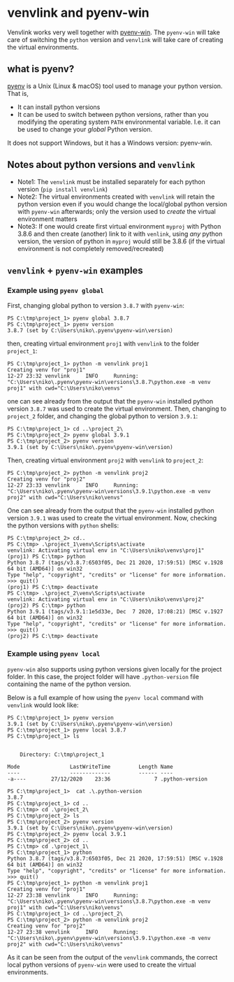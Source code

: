 # venvlink and pyenv-win

Venvlink works very well together with [pyenv-win](https://github.com/pyenv-win/pyenv-win). The `pyenv-win` will take care of switching the `python` version and `venvlink` will take care of creating the virtual environments.

## what is pyenv?

[pyenv](https://github.com/pyenv/pyenv) is a Unix (Linux & macOS) tool used to manage your python version. That is, 
- It can install python versions
- It can be used to switch between python versions, rather than you modifying the operating system `PATH` environmental variable. I.e. it can be used to change your *global* Python version.

It does not support Windows, but it has a Windows version:  pyenv-win. 


## Notes about python versions and `venvlink`
- Note1: The `venvlink` must be installed separately for each python version (`pip install venvlink`)
- Note2: The virtual environments created with `venvlink` will retain the python version even if you would change the local/global python version with `pyenv-win` afterwards; only the version used to *create* the virtual environment matters
- Note3: If one would create first virtual environment `myproj` with Python 3.8.6 and then create (another) link to it with `venlink`, using *any* python version, the version of python in `myproj` would still be 3.8.6 (if the virtual environment is not completely removed/recreated)

## `venvlink` + `pyenv-win` examples
### Example using `pyenv global`

First, changing global python to version `3.8.7` with `pyenv-win`:
```
PS C:\tmp\project_1> pyenv global 3.8.7
PS C:\tmp\project_1> pyenv version
3.8.7 (set by C:\Users\niko\.pyenv\pyenv-win\version)
```
then, creating virtual environment `proj1` with `venvlink` to the folder `project_1`:
```
PS C:\tmp\project_1> python -m venvlink proj1
Creating venv for "proj1"
12-27 23:32 venvlink     INFO     Running: "C:\Users\niko\.pyenv\pyenv-win\versions\3.8.7\python.exe -m venv proj1" with cwd="C:\Users\niko\venvs"
```
one can see already from the output that the `pyenv-win` installed python version `3.8.7` was used to create the virtual environment. Then, changing to `project_2` folder, and changing the global python to version `3.9.1`: 
```
PS C:\tmp\project_1> cd ..\project_2\
PS C:\tmp\project_2> pyenv global 3.9.1
PS C:\tmp\project_2> pyenv version
3.9.1 (set by C:\Users\niko\.pyenv\pyenv-win\version)
```
Then, creating virtual environment `proj2` with `venvlink` to `project_2`:
```
PS C:\tmp\project_2> python -m venvlink proj2
Creating venv for "proj2"
12-27 23:33 venvlink     INFO     Running: "C:\Users\niko\.pyenv\pyenv-win\versions\3.9.1\python.exe -m venv proj2" with cwd="C:\Users\niko\venvs"
```
One can see already from the output that the `pyenv-win` installed python version `3.9.1` was used to create the virtual environment. Now, checking the python versions with `python` shells:
```
PS C:\tmp\project_2> cd..
PS C:\tmp> .\project_1\venv\Scripts\activate
venvlink: Activating virtual env in "C:\Users\niko\venvs\proj1"
(proj1) PS C:\tmp> python
Python 3.8.7 (tags/v3.8.7:6503f05, Dec 21 2020, 17:59:51) [MSC v.1928 64 bit (AMD64)] on win32
Type "help", "copyright", "credits" or "license" for more information.
>>> quit()
(proj1) PS C:\tmp> deactivate
PS C:\tmp> .\project_2\venv\Scripts\activate
venvlink: Activating virtual env in "C:\Users\niko\venvs\proj2"
(proj2) PS C:\tmp> python
Python 3.9.1 (tags/v3.9.1:1e5d33e, Dec  7 2020, 17:08:21) [MSC v.1927 64 bit (AMD64)] on win32
Type "help", "copyright", "credits" or "license" for more information.
>>> quit()
(proj2) PS C:\tmp> deactivate
```

### Example using `pyenv local`

`pyenv-win` also supports using python versions given locally for the project folder. In this case, the project folder will have `.python-version` file containing the name of the python version.

Below is a full example of how using the `pyenv local` command with `venvlink` would look like:

```
PS C:\tmp\project_1> pyenv version
3.9.1 (set by C:\Users\niko\.pyenv\pyenv-win\version)
PS C:\tmp\project_1> pyenv local 3.8.7
PS C:\tmp\project_1> ls


    Directory: C:\tmp\project_1

Mode                LastWriteTime         Length Name
----                -------------         ------ ----
-a----        27/12/2020    23:36              7 .python-version

PS C:\tmp\project_1>  cat .\.python-version
3.8.7
PS C:\tmp\project_1> cd ..
PS C:\tmp> cd .\project_2\
PS C:\tmp\project_2> ls
PS C:\tmp\project_2> pyenv version
3.9.1 (set by C:\Users\niko\.pyenv\pyenv-win\version)
PS C:\tmp\project_2> pyenv local 3.9.1
PS C:\tmp\project_2> cd ..
PS C:\tmp> cd .\project_1\
PS C:\tmp\project_1> python
Python 3.8.7 (tags/v3.8.7:6503f05, Dec 21 2020, 17:59:51) [MSC v.1928 64 bit (AMD64)] on win32
Type "help", "copyright", "credits" or "license" for more information.
>>> quit()
PS C:\tmp\project_1> python -m venvlink proj1
Creating venv for "proj1"
12-27 23:38 venvlink     INFO     Running: "C:\Users\niko\.pyenv\pyenv-win\versions\3.8.7\python.exe -m venv proj1" with cwd="C:\Users\niko\venvs"
PS C:\tmp\project_1> cd ..\project_2\
PS C:\tmp\project_2> python -m venvlink proj2
Creating venv for "proj2"
12-27 23:38 venvlink     INFO     Running: "C:\Users\niko\.pyenv\pyenv-win\versions\3.9.1\python.exe -m venv proj2" with cwd="C:\Users\niko\venvs"
```
As it can be seen from the output of the `venvlink` commands, the correct local python versions of `pyenv-win` were used to create the virtual environments.
